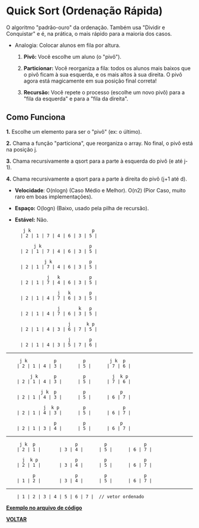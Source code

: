 # Quick Sort (Ordenação Rápida)

O algoritmo "padrão-ouro" da ordenação. Também usa "Dividir e Conquistar" e é, na prática, o mais rápido para a maioria dos casos.

- Analogia: Colocar alunos em fila por altura.

    1. **Pivô:** Você escolhe um aluno (o "pivô").

    2. **Particionar:** Você reorganiza a fila: todos os alunos mais baixos que o pivô ficam à sua esquerda, e os mais altos à sua direita. O pivô agora está magicamente em sua posição final correta!

    3. **Recursão:** Você repete o processo (escolhe um novo pivô) para a "fila da esquerda" e para a "fila da direita".

## Como Funciona

**1.** Escolhe um elemento para ser o "pivô" (ex: o último).

**2.** Chama a função "particiona", que reorganiza o array. No final, o pivô está na posição j.

**3.** Chama recursivamente a qsort para a parte à esquerda do pivô (e até j-1).

**4.** Chama recursivamente a qsort para a parte à direita do pivô (j+1 até d).

- **Velocidade**: O(nlogn) (Caso Médio e Melhor). O(n2) (Pior Caso, muito raro em boas implementações).

- **Espaço:** O(logn) (Baixo, usado pela pilha de recursão).

- **Estável:** Não.

         j k                       p
        | 2 | 1 | 7 | 4 | 6 | 3 | 5 |

             j k                  p
        | 2 | 1 | 7 | 4 | 6 | 3 | 5 |

                 j k              p
        | 2 | 1 | 7 | 4 | 6 | 3 | 5 |

                  j   k           p
        | 2 | 1 | 7 | 4 | 6 | 3 | 5 |

                      j   k       p
        | 2 | 1 | 4 | 7 | 6 | 3 | 5 |

                      j       k   p
        | 2 | 1 | 4 | 7 | 6 | 3 | 5 |

                          j      k p
        | 2 | 1 | 4 | 3 | 6 | 7 | 5 |

                          j       p
        | 2 | 1 | 4 | 3 | 5 | 7 | 6 |

---

         j k          p          p         j k  p
        | 2 | 1 | 4 | 3 |      | 5 |      | 7 | 6 |

             j k      p          p          j  k p
        | 2 | 1 | 4 | 3 |      | 5 |      | 7 | 6 |

                 j k  p          p             p
        | 2 | 1 | 4 | 3 |      | 5 |      | 6 | 7 |

                  j  k p         p              p
        | 2 | 1 | 4 | 3 |      | 5 |      | 6 | 7 |

                      p          p             p
        | 2 | 1 | 3 | 4 |      | 5 |      | 6 | 7 |

---

         j k  p               p          p              p
        | 2 | 1 |       | 3 | 4 |      | 5 |      | 6 | 7 |

          j  k p              p          p              p
        | 2 | 1 |       | 3 | 4 |      | 5 |      | 6 | 7 |

              p               p          p              p
        | 1 | 2 |       | 3 | 4 |      | 5 |      | 6 | 7 |
---

        | 1 | 2 | 3 | 4 | 5 | 6 | 7 |  // vetor ordenado

[**Exemplo no arquivo de código**](/Algoritimos-de-ordenação/Quick-sort/quick_sort.c)

**[VOLTAR](/Algoritimos-de-ordenação/Algoritimos_de_ordenacao.md)**
